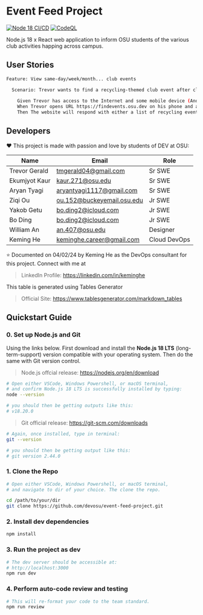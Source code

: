 # Event Feed Project

[![Node 18 CI/CD](https://github.com/devosu/event-feed-project/actions/workflows/node-gcloud-cicd.yml/badge.svg)](https://github.com/devosu/event-feed-project/actions/workflows/node-gcloud-cicd.yml)
[![CodeQL](https://github.com/devosu/event-feed-project/actions/workflows/github-code-scanning/codeql/badge.svg)](https://github.com/devosu/event-feed-project/actions/workflows/github-code-scanning/codeql)

Node.js 18 x React web application to inform OSU students of the various club activities happing across campus.

## User Stories

```bash
Feature: View same-day/week/month... club events

  Scenario: Trevor wants to find a recycling-themed club event after class at 3pm today 
    
    Given Trevor has access to the Internet and some mobile device (Android/iOS)
    When Trevor opens URL https://findevents.osu.dev on his phone and applies the reclycing tag filter
    Then The website will respond with either a list of recycling events (plus details) or related events if not found

```

## Developers

:heart: This project is made with passion and love by students of DEV at OSU:

| Name          | Email                      | Role         |
|---------------|----------------------------|--------------|
| Trevor Gerald | tmgerald04@gmail.com       | Sr SWE       |
| Ekumjyot Kaur | kaur.271@osu.edu           | Sr SWE       |
| Aryan Tyagi   | aryantyagi1117@gmail.com   | Sr SWE       |
| Ziqi Ou       | ou.152@buckeyemail.osu.edu | Jr SWE       |
| Yakob Getu    | bo.ding2@icloud.com        | Jr SWE       |
| Bo Ding       | bo.ding2@icloud.com        | Jr SWE       |
| William An    | an.407@osu.edu             | Designer     |
| Keming He     | keminghe.career@gmail.com  | Cloud DevOps |

:star: Documented on 04/02/24 by Keming He as the DevOps consultant for this project. Connect with me at 

> LinkedIn Profile: https://linkedin.com/in/keminghe  

This table is generated using Tables Generator
> Official Site: https://www.tablesgenerator.com/markdown_tables

## Quickstart Guide

### 0. Set up Node.js and Git

Using the links below. First download and install the **Node.js 18 LTS** (long-term-support) version compatible with your operating system. Then do the same with Git version control.

> Node.js offcial release: https://nodejs.org/en/download

```bash
# Open either VSCode, Windows Powershell, or macOS terminal,
# and confirm Node.js 18 LTS is successfully installed by typing:
node --version

# you should then be getting outputs like this:
# v18.20.0
```

> Git official release: https://git-scm.com/downloads

```bash
# Again, once installed, type in terminal:
git --version

# you should then be getting output like this:
# git version 2.44.0
```

### 1. Clone the Repo

```sh
# Open either VSCode, Windows Powershell, or macOS terminal,
# and navigate to dir of your choice. The clone the repo.

cd /path/to/your/dir
git clone https://github.com/devosu/event-feed-project.git
```

### 2. Install dev dependencies

```sh
npm install
```

### 3. Run the project as dev

```sh
# The dev server should be accessible at: 
# http://localhost:3000
npm run dev
```

### 4. Perform auto-code review and testing

```sh
# This will re-format your code to the team standard.
npm run review
```
